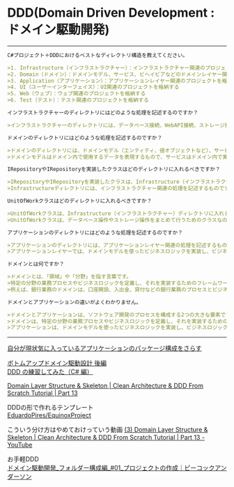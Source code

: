 # DDD(Domain Driven Development : ドメイン駆動開発)

---

``` md
C#プロジェクト＋DDDにおけるベストなディレクトリ構造を教えてください。

>1. Infrastructure（インフラストラクチャー）：インフラストラクチャー関連のプロジェクトを格納する
>2. Domain（ドメイン）：ドメインモデル、サービス、ビヘイビアなどのドメインレイヤー関連のプロジェクトを格納する
>3. Application（アプリケーション）：アプリケーションレイヤー関連のプロジェクトを格納する
>4. UI（ユーザーインターフェイス）：UI関連のプロジェクトを格納する
>5. Web（ウェブ）：ウェブ関連のプロジェクトを格納する
>6. Test（テスト）：テスト関連のプロジェクトを格納する

インフラストラクチャーのディレクトリにはどのような処理を記述するのですか？

>インフラストラクチャーのディレクトリには、データベース接続、WebAPI接続、ストレージ接続などの、インフラストラクチャー関連の処理を記述するものです。その他にも、ロギング、認証などの処理を記述することもできます。

ドメインのディレクトリにはどのような処理を記述するのですか？

>ドメインのディレクトリには、ドメインモデル（エンティティ、値オブジェクトなど）、サービス、ビヘイビア、インターフェイスなどのドメインレイヤー関連の処理を記述するものです。
>ドメインモデルはドメイン内で使用するデータを表現するもので、サービスはドメイン内で実行するビジネスロジックを表現し、ビヘイビアはドメイン内で実行するルールを表現します。

IRepositoryやIRepositoryを実装したクラスはどのディレクトリに入れるべきですか？

>IRepositoryやIRepositoryを実装したクラスは、Infrastructure（インフラストラクチャー）ディレクトリに入れるべきです。
>Infrastructureディレクトリには、インフラストラクチャー関連の処理を記述するものですから、データベース接続やストレージ接続などのインフラストラクチャー関連の処理を記述するものとして、IRepositoryやIRepositoryを実装したクラスを入れることができます。

UnitOfWorkクラスはどのディレクトリに入れるべきですか？

>UnitOfWorkクラスは、Infrastructure（インフラストラクチャー）ディレクトリに入れるべきです。
>UnitOfWorkクラスは、データベース操作やストレージ操作をまとめて行うためのクラスなので、インフラストラクチャー関連の処理を記述するものとしてInfrastructureディレクトリに入れることができます。

アプリケーションのディレクトリにはどのような処理を記述するのですか？

>アプリケーションのディレクトリには、アプリケーションレイヤー関連の処理を記述するものです。
>アプリケーションレイヤーでは、ドメインモデルを使ったビジネスロジックを実装し、ビジネスロジックを使ってデータベースやストレージなどのインフラストラクチャーとやり取りする処理を記述することができます。

ドメインとは何ですか？

>ドメインとは、「領域」や「分野」を指す言葉です。
>特定の分野の業務プロセスやビジネスロジックを定義し、それを実装するためのフレームワークのことを指します。
>例えば、銀行業務のドメインは、口座開設、入出金、貸付などの銀行業務のプロセスとビジネスロジックを定義し、それを実装するためのフレームワークを指します。

ドメインとアプリケーションの違いがよくわかりません。

>ドメインとアプリケーションは、ソフトウェア開発のプロセスを構成する2つの大きな要素です。
>ドメインは、特定の分野の業務プロセスやビジネスロジックを定義し、それを実装するためのフレームワークのことを指します。
>アプリケーションは、ドメインモデルを使ったビジネスロジックを実装し、ビジネスロジックを使ってデータベースやストレージなどのインフラストラクチャーとやり取りする処理を記述することができるレイヤーのことを指します。
```

---

[自分が現状気に入っているアプリケーションのパッケージ構成をさらす](https://qiita.com/os1ma/items/286eeec028e30e27587d)  

[ボトムアップドメイン駆動設計 後編](https://nrslib.com/bottomup-ddd-2/#outline__5_1)  
[DDD の練習してみた（C# 編）](https://qiita.com/TakashiOnawa/items/19258d9a006240a48ec7)  

[Domain Layer Structure & Skeleton | Clean Architecture & DDD From Scratch Tutorial | Part 13](https://www.youtube.com/watch?v=jnutb5Z4wyg)  

DDDの形で作れるテンプレート  
[EduardoPires/EquinoxProject](https://github.com/EduardoPires/EquinoxProject)  

こういう分け方はやめておけっていう動画
[(3) Domain Layer Structure & Skeleton | Clean Architecture & DDD From Scratch Tutorial | Part 13 - YouTube](https://www.youtube.com/watch?v=jnutb5Z4wyg)

お手軽DDD  
[ドメイン駆動開発_フォルダー構成編_#01_プロジェクトの作成｜ピーコックアンダーソン](https://anderson02.com/cs/nddd/nddd-01/)  
